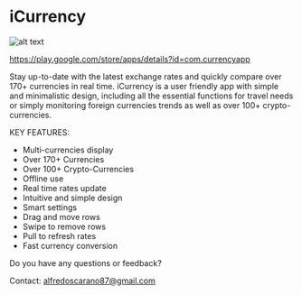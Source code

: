# iCurrency

![alt text](https://lh3.googleusercontent.com/27o_OSxorOBNSBH8WCXU0INaoQsG0zU5XnK_xwPrZEW4tSOUHmYctPUQCd_b55FdkV8=s180-rw)

https://play.google.com/store/apps/details?id=com.currencyapp

Stay up-to-date with the latest exchange rates and quickly compare over 170+ currencies in real time.
iCurrency is a user friendly app with simple and minimalistic design, including all the essential functions for travel needs or simply monitoring foreign currencies trends as well as over 100+ crypto-currencies.


KEY FEATURES:

- Multi-currencies display
- Over 170+ Currencies
- Over 100+ Crypto-Currencies
- Offline use
- Real time rates update
- Intuitive and simple design
- Smart settings
- Drag and move rows
- Swipe to remove rows
- Pull to refresh rates
- Fast currency conversion

Do you have any questions or feedback?

Contact: alfredoscarano87@gmail.com
